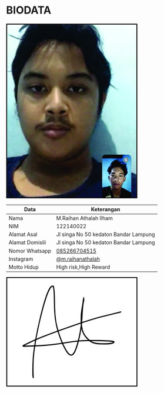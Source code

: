 # BIODATA

![Foto](022_foto.jpg)

| Data            | Keterangan |
| --------------- | ------------- |
| Nama            | M.Raihan Athalah Ilham |
| NIM             | 122140022 |
| Alamat Asal     | Jl singa No 50 kedaton Bandar Lampung |
| Alamat Domisili | Jl singa No 50 kedaton Bandar Lampung |
| Nomor Whatsapp  | [085266704515](https://wa.me/+6285266704515) |
| Instagram       | [@m.raihanathalah](https://instagram.com/m.raihanathalah) |
| Motto Hidup     | High risk,High Reward |

![TTD](022_ttd.jpg)
